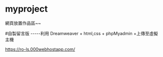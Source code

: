 # myproject
網頁放置作品區~~

#自製留言版 -----利用 Dreamweaver + html,css + phpMyadmin +上傳至虛擬主機

https://ro-ls.000webhostapp.com/
